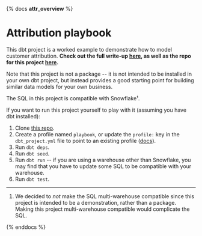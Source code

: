 {% docs __attr_overview__ %}
# Attribution playbook
This dbt project is a worked example to demonstrate how to model customer
attribution. **Check out the full write-up [here](https://blog.getdbt.com/modeling-marketing-attribution/),
as well as the repo for this project [here](https://github.com/fishtown-analytics/attribution-playbook/).**

Note that this project is not a package -- it is not intended to be installed in
your own dbt project, but instead provides a good starting point for building
similar data models for your own business.

The SQL in this project is compatible with Snowflake¹.

If you want to run this project yourself to play with it (assuming you have
dbt installed):
1. Clone [this repo](https://github.com/fishtown-analytics/attribution-playbook).
2. Create a profile named `playbook`, or update the `profile:` key in the
`dbt_project.yml` file to point to an existing profile ([docs](https://docs.getdbt.com/docs/configure-your-profile)).
3. Run `dbt deps`.
4. Run `dbt seed`.
5. Run `dbt run` -- if you are using a warehouse other than Snowflake, you may
find that you have to update some SQL to be compatible with your warehouse.
6. Run `dbt test`.
-----
1. We decided to _not_ make the SQL multi-warehouse compatible since this project
is intended to be a demonstration, rather than a package. Making this project
multi-warehouse compatible would complicate the SQL.

{% enddocs %}
